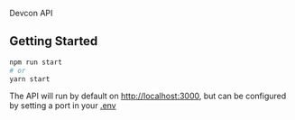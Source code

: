 Devcon API

## Getting Started

```bash
npm run start
# or
yarn start
```

The API will run by default on [http://localhost:3000](http://localhost:3000), but can be configured by setting a port in your [.env](./.env)

